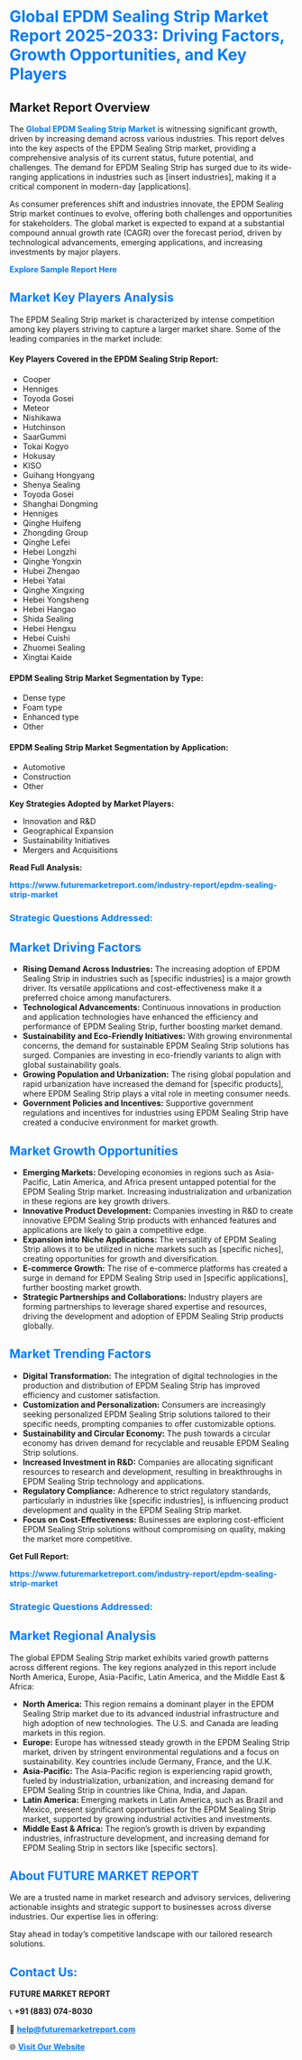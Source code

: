 <h1 style="color: #007BFF;">Global EPDM Sealing Strip Market Report 2025-2033: Driving Factors, Growth Opportunities, and Key Players</h1>

<section id="overview">
<h2>Market Report Overview</h2>
<p>The <a href="https://www.futuremarketreport.com/industry-report/epdm-sealing-strip-market" style="color: #007BFF; text-decoration: none;"><strong>Global EPDM Sealing Strip Market</strong></a> is witnessing significant growth, driven by increasing demand across various industries. This report delves into the key aspects of the EPDM Sealing Strip market, providing a comprehensive analysis of its current status, future potential, and challenges. The demand for EPDM Sealing Strip has surged due to its wide-ranging applications in industries such as [insert industries], making it a critical component in modern-day [applications].</p>
<p>As consumer preferences shift and industries innovate, the EPDM Sealing Strip market continues to evolve, offering both challenges and opportunities for stakeholders. The global market is expected to expand at a substantial compound annual growth rate (CAGR) over the forecast period, driven by technological advancements, emerging applications, and increasing investments by major players.</p>
</section>

<section id="overview">
<p><a href="https://www.futuremarketreport.com/request-sample/reportId=90620" style="color: #007BFF; text-decoration: none;"><strong>Explore Sample Report Here</strong></a></p>
</section>

<section id="key-players">
<h2 style="color: #007BFF;">Market Key Players Analysis</h2>
<p>The EPDM Sealing Strip market is characterized by intense competition among key players striving to capture a larger market share. Some of the leading companies in the market include:</p>
<h4>Key Players Covered in the EPDM Sealing Strip Report:</h4>
<ul><li>Cooper</li><li>Henniges</li><li>Toyoda Gosei</li><li>Meteor</li><li>Nishikawa</li><li>Hutchinson</li><li>SaarGummi</li><li>Tokai Kogyo</li><li>Hokusay</li><li>KISO</li><li>Guihang Hongyang</li><li>Shenya Sealing</li><li>Toyoda Gosei</li><li>Shanghai Dongming</li><li>Henniges</li><li>Qinghe Huifeng</li><li>Zhongding Group</li><li>Qinghe Lefei</li><li>Hebei Longzhi</li><li>Qinghe Yongxin</li><li>Hubei Zhengao</li><li>Hebei Yatai</li><li>Qinghe Xingxing</li><li>Hebei Yongsheng</li><li>Hebei Hangao</li><li>Shida Sealing</li><li>Hebei Hengxu</li><li>Hebei Cuishi</li><li>Zhuomei Sealing</li><li>Xingtai Kaide</li></ul>
<h4>EPDM Sealing Strip Market Segmentation by Type:</h4>
<ul><li>Dense type</li><li>Foam type</li><li>Enhanced type</li><li>Other</li></ul>

<h4>EPDM Sealing Strip Market Segmentation by Application:</h4>
<ul><li>Automotive</li><li>Construction</li><li>Other</li></ul>
<p><strong>Key Strategies Adopted by Market Players:</strong></p>
<ul>
<li>Innovation and R&D</li>
<li>Geographical Expansion</li>
<li>Sustainability Initiatives</li>
<li>Mergers and Acquisitions</li>
</ul>
</section>

<section>
<p><strong>Read Full Analysis: </strong></p><a href="https://www.futuremarketreport.com/industry-report/epdm-sealing-strip-market" style="color: #007BFF; text-decoration: none;"><strong>https://www.futuremarketreport.com/industry-report/epdm-sealing-strip-market</strong></a>
<h3 style="color: #007BFF;">Strategic Questions Addressed:</h3>
</section>

<section id="driving-factors">
<h2 style="color: #007BFF;">Market Driving Factors</h2>
<ul>
<li><strong>Rising Demand Across Industries:</strong> The increasing adoption of EPDM Sealing Strip in industries such as [specific industries] is a major growth driver. Its versatile applications and cost-effectiveness make it a preferred choice among manufacturers.</li>
<li><strong>Technological Advancements:</strong> Continuous innovations in production and application technologies have enhanced the efficiency and performance of EPDM Sealing Strip, further boosting market demand.</li>
<li><strong>Sustainability and Eco-Friendly Initiatives:</strong> With growing environmental concerns, the demand for sustainable EPDM Sealing Strip solutions has surged. Companies are investing in eco-friendly variants to align with global sustainability goals.</li>
<li><strong>Growing Population and Urbanization:</strong> The rising global population and rapid urbanization have increased the demand for [specific products], where EPDM Sealing Strip plays a vital role in meeting consumer needs.</li>
<li><strong>Government Policies and Incentives:</strong> Supportive government regulations and incentives for industries using EPDM Sealing Strip have created a conducive environment for market growth.</li>
</ul>
</section>

<section id="growth-opportunities">
<h2 style="color: #007BFF;">Market Growth Opportunities</h2>
<ul>
<li><strong>Emerging Markets:</strong> Developing economies in regions such as Asia-Pacific, Latin America, and Africa present untapped potential for the EPDM Sealing Strip market. Increasing industrialization and urbanization in these regions are key growth drivers.</li>
<li><strong>Innovative Product Development:</strong> Companies investing in R&D to create innovative EPDM Sealing Strip products with enhanced features and applications are likely to gain a competitive edge.</li>
<li><strong>Expansion into Niche Applications:</strong> The versatility of EPDM Sealing Strip allows it to be utilized in niche markets such as [specific niches], creating opportunities for growth and diversification.</li>
<li><strong>E-commerce Growth:</strong> The rise of e-commerce platforms has created a surge in demand for EPDM Sealing Strip used in [specific applications], further boosting market growth.</li>
<li><strong>Strategic Partnerships and Collaborations:</strong> Industry players are forming partnerships to leverage shared expertise and resources, driving the development and adoption of EPDM Sealing Strip products globally.</li>
</ul>
</section>

<section id="trending-factors">
<h2 style="color: #007BFF;">Market Trending Factors</h2>
<ul>
<li><strong>Digital Transformation:</strong> The integration of digital technologies in the production and distribution of EPDM Sealing Strip has improved efficiency and customer satisfaction.</li>
<li><strong>Customization and Personalization:</strong> Consumers are increasingly seeking personalized EPDM Sealing Strip solutions tailored to their specific needs, prompting companies to offer customizable options.</li>
<li><strong>Sustainability and Circular Economy:</strong> The push towards a circular economy has driven demand for recyclable and reusable EPDM Sealing Strip solutions.</li>
<li><strong>Increased Investment in R&D:</strong> Companies are allocating significant resources to research and development, resulting in breakthroughs in EPDM Sealing Strip technology and applications.</li>
<li><strong>Regulatory Compliance:</strong> Adherence to strict regulatory standards, particularly in industries like [specific industries], is influencing product development and quality in the EPDM Sealing Strip market.</li>
<li><strong>Focus on Cost-Effectiveness:</strong> Businesses are exploring cost-efficient EPDM Sealing Strip solutions without compromising on quality, making the market more competitive.</li>
</ul>
</section>

<section>
<p><strong>Get Full Report: </strong></p><a href="https://www.futuremarketreport.com/industry-report/epdm-sealing-strip-market" style="color: #007BFF; text-decoration: none;"><strong>https://www.futuremarketreport.com/industry-report/epdm-sealing-strip-market</strong></a>
<h3 style="color: #007BFF;">Strategic Questions Addressed:</h3>
</section>


<section id="regional-analysis">
<h2 style="color: #007BFF;">Market Regional Analysis</h2>
<p>The global EPDM Sealing Strip market exhibits varied growth patterns across different regions. The key regions analyzed in this report include North America, Europe, Asia-Pacific, Latin America, and the Middle East & Africa:</p>
<ul>
<li><strong>North America:</strong> This region remains a dominant player in the EPDM Sealing Strip market due to its advanced industrial infrastructure and high adoption of new technologies. The U.S. and Canada are leading markets in this region.</li>
<li><strong>Europe:</strong> Europe has witnessed steady growth in the EPDM Sealing Strip market, driven by stringent environmental regulations and a focus on sustainability. Key countries include Germany, France, and the U.K.</li>
<li><strong>Asia-Pacific:</strong> The Asia-Pacific region is experiencing rapid growth, fueled by industrialization, urbanization, and increasing demand for EPDM Sealing Strip in countries like China, India, and Japan.</li>
<li><strong>Latin America:</strong> Emerging markets in Latin America, such as Brazil and Mexico, present significant opportunities for the EPDM Sealing Strip market, supported by growing industrial activities and investments.</li>
<li><strong>Middle East & Africa:</strong> The region’s growth is driven by expanding industries, infrastructure development, and increasing demand for EPDM Sealing Strip in sectors like [specific sectors].</li>
</ul>
</section>

<footer>
<h2 style="color: #007BFF;">About FUTURE MARKET REPORT</h2>
<p>We are a trusted name in market research and advisory services, delivering actionable insights and strategic support to businesses across diverse industries. Our expertise lies in offering:</p>

<p>Stay ahead in today’s competitive landscape with our tailored research solutions.</p>

<h2 style="color: #007BFF;">Contact Us:</h2>
<p><strong>FUTURE MARKET REPORT</strong></p>
<p>📞 <strong>+91 (883) 074-8030</strong></p>
<p>📧 <strong><a href="mailto:help@futuremarketreport.com" style="color: #007BFF;">help@futuremarketreport.com</a></strong></p>
<p>🌐 <strong><a href="https://www.futuremarketreport.com/" style="color: #007BFF;">Visit Our Website</a></strong></p>
</footer>